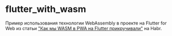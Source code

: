 # flutter_with_wasm

Пример использования технологии WebAssembly в проекте на Flutter for Web из статьи ["Как мы WASM в PWA на Flutter прикручивали"](https://habr.com/ru/articles/749208/) на Habr.
